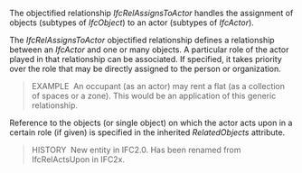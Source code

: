 The objectified relationship _IfcRelAssignsToActor_ handles the assignment of objects (subtypes of _IfcObject_) to an actor (subtypes of _IfcActor_).

The _IfcRelAssignsToActor_ objectified relationship defines a relationship between an _IfcActor_ and one or many objects. A particular role of the actor played in that relationship can be associated. If specified, it takes priority over the role that may be directly assigned to the person or organization.

> EXAMPLE&nbsp; An occupant (as an actor) may rent a flat (as a collection of spaces or a zone). This would be an application of this generic relationship.

Reference to the objects (or single object) on which the actor acts upon in a certain role (if given) is specified in the inherited _RelatedObjects_ attribute.

> HISTORY&nbsp; New entity in IFC2.0. Has been renamed from IfcRelActsUpon in IFC2x.
